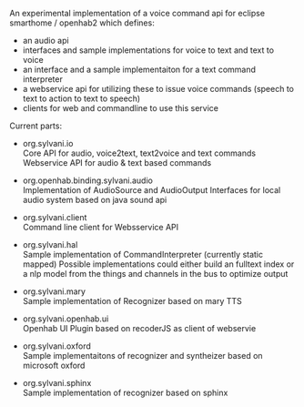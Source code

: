 An experimental implementation of a voice command api for eclipse smarthome / openhab2 which defines:
- an audio api
- interfaces and sample implementations for voice to text and text to voice 
- an interface and a sample implementaiton for a text command interpreter
- a webservice api for utilizing these to issue voice commands (speech to text to action to text to speech)
- clients for web and commandline to use this service


Current parts:
- org.sylvani.io 	 
  Core API for audio, voice2text, text2voice and text commands   
  Webservice API for audio & text based commands
    
- org.openhab.binding.sylvani.audio   
  Implementation of AudioSource and AudioOutput Interfaces for local audio system based on java sound api

-	org.sylvani.client  
  Command line client for Websservice API

- org.sylvani.hal 	
  Sample implementation of CommandInterpreter (currently static mapped) 
	Possible implementations could either build an fulltext index  or a nlp model from the things and channels in the bus to optimize output

-	org.sylvani.mary  
  Sample implementation of Recognizer based on mary TTS

-	org.sylvani.openhab.ui   
  Openhab UI Plugin based on recoderJS as client of webservie

- org.sylvani.oxford 	
  Sample implementaitons of recognizer and syntheizer based on microsoft oxford

-	org.sylvani.sphinx   
  Sample implementation of recognizer based on sphinx

